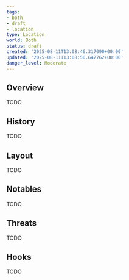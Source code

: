 ```yaml
---
tags:
- both
- draft
- location
type: Location
world: Both
status: draft
created: '2025-08-11T13:08:46.317090+00:00'
updated: '2025-08-11T13:08:50.642762+00:00'
danger_level: Moderate
---
```



## Overview

TODO
## History

TODO
## Layout

TODO
## Notables

TODO
## Threats

TODO
## Hooks

TODO
